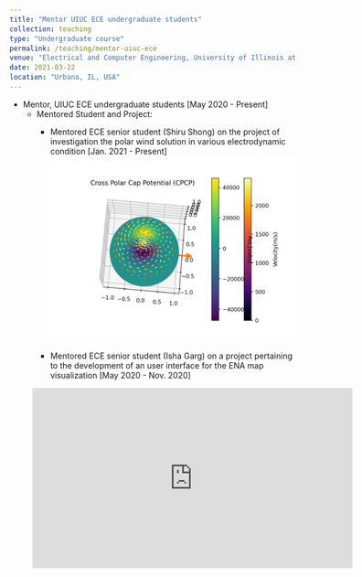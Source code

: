 ```yaml
---
title: "Mentor UIUC ECE undergraduate students"
collection: teaching
type: "Undergraduate course"
permalink: /teaching/mentor-uiuc-ece
venue: "Electrical and Computer Engineering, University of Illinois at Urbana-Champaign."
date: 2021-03-22
location: "Urbana, IL, USA"
---
```



* Mentor, UIUC ECE undergraduate students [May 2020 - Present]
  * Mentored Student and Project:
    * Mentored ECE senior student (Shiru Shong) on the project of investigation the polar wind solution in various electrodynamic condition [Jan. 2021 - Present]
    ![](../images/shiruwork.png)

    * Mentored ECE senior student (Isha Garg) on a project pertaining to the development of an user interface for the ENA map visualization [May 2020 - Nov. 2020]

<figure class="video_container">
<iframe width="560" height="315" src="https://www.youtube.com/embed/apYqqypx7QA" title="YouTube video player" frameborder="0" allow="accelerometer; autoplay; clipboard-write; encrypted-media; gyroscope; picture-in-picture" allowfullscreen></iframe>
</figure>
